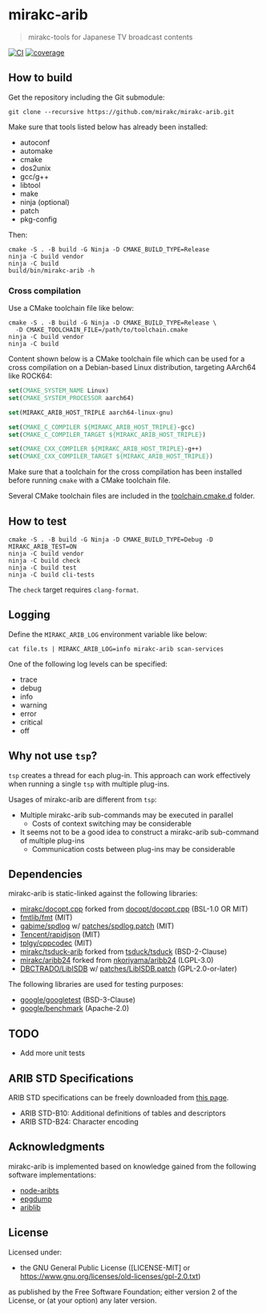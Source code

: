 # mirakc-arib

> mirakc-tools for Japanese TV broadcast contents

[![CI](https://github.com/mirakc/mirakc-arib/actions/workflows/ci.yml/badge.svg)](https://github.com/mirakc/mirakc-arib/actions/workflows/ci.yml)
[![coverage](https://codecov.io/gh/mirakc/mirakc-arib/branch/main/graph/badge.svg?token=iYQqKQLd7A)](https://codecov.io/gh/mirakc/mirakc-arib)

## How to build

Get the repository including the Git submodule:

```shell
git clone --recursive https://github.com/mirakc/mirakc-arib.git
```

Make sure that tools listed below has already been installed:

* autoconf
* automake
* cmake
* dos2unix
* gcc/g++
* libtool
* make
* ninja (optional)
* patch
* pkg-config

Then:

```shell
cmake -S . -B build -G Ninja -D CMAKE_BUILD_TYPE=Release
ninja -C build vendor
ninja -C build
build/bin/mirakc-arib -h
```

### Cross compilation

Use a CMake toolchain file like below:

```shell
cmake -S . -B build -G Ninja -D CMAKE_BUILD_TYPE=Release \
  -D CMAKE_TOOLCHAIN_FILE=/path/to/toolchain.cmake
ninja -C build vendor
ninja -C build
```

Content shown below is a CMake toolchain file which can be used for a cross
compilation on a Debian-based Linux distribution, targeting AArch64 like ROCK64:

```cmake
set(CMAKE_SYSTEM_NAME Linux)
set(CMAKE_SYSTEM_PROCESSOR aarch64)

set(MIRAKC_ARIB_HOST_TRIPLE aarch64-linux-gnu)

set(CMAKE_C_COMPILER ${MIRAKC_ARIB_HOST_TRIPLE}-gcc)
set(CMAKE_C_COMPILER_TARGET ${MIRAKC_ARIB_HOST_TRIPLE})

set(CMAKE_CXX_COMPILER ${MIRAKC_ARIB_HOST_TRIPLE}-g++)
set(CMAKE_CXX_COMPILER_TARGET ${MIRAKC_ARIB_HOST_TRIPLE})
```

Make sure that a toolchain for the cross compilation has been installed before
running `cmake` with a CMake toolchain file.

Several CMake toolchain files are included in the
[toolchain.cmake.d](./toolchain.cmake.d) folder.

## How to test

```shell
cmake -S . -B build -G Ninja -D CMAKE_BUILD_TYPE=Debug -D MIRAKC_ARIB_TEST=ON
ninja -C build vendor
ninja -C build check
ninja -C build test
ninja -C build cli-tests
```

The `check` target requires `clang-format`.

## Logging

Define the `MIRAKC_ARIB_LOG` environment variable like below:

```shell
cat file.ts | MIRAKC_ARIB_LOG=info mirakc-arib scan-services
```

One of the following log levels can be specified:

* trace
* debug
* info
* warning
* error
* critical
* off

## Why not use `tsp`?

`tsp` creates a thread for each plug-in.  This approach can work effectively
when running a single `tsp` with multiple plug-ins.

Usages of mirakc-arib are different from `tsp`:

* Multiple mirakc-arib sub-commands may be executed in parallel
  * Costs of context switching may be considerable
* It seems not to be a good idea to construct a mirakc-arib sub-command of
  multiple plug-ins
  * Communication costs between plug-ins may be considerable

## Dependencies

mirakc-arib is static-linked against the following libraries:

* [mirakc/docopt.cpp] forked from [docopt/docopt.cpp] (BSL-1.0 OR MIT)
* [fmtlib/fmt] (MIT)
* [gabime/spdlog] w/ [patches/spdlog.patch](./patches/spdlog.patch) (MIT)
* [Tencent/rapidjson] (MIT)
* [tplgy/cppcodec] (MIT)
* [mirakc/tsduck-arib] forked from [tsduck/tsduck] (BSD-2-Clause)
* [mirakc/aribb24] forked from [nkoriyama/aribb24] (LGPL-3.0)
* [DBCTRADO/LibISDB] w/ [patches/LibISDB.patch](./patches/LibISDB.patch) (GPL-2.0-or-later)

The following libraries are used for testing purposes:

* [google/googletest] (BSD-3-Clause)
* [google/benchmark] (Apache-2.0)

## TODO

* Add more unit tests

## ARIB STD Specifications

ARIB STD specifications can be freely downloaded from
[this page](https://www.arib.or.jp/english/std_tr/broadcasting/sb_ej.html).

* ARIB STD-B10: Additional definitions of tables and descriptors
* ARIB STD-B24: Character encoding

## Acknowledgments

mirakc-arib is implemented based on knowledge gained from the following software
implementations:

* [node-aribts]
* [epgdump]
* [ariblib]

## License

Licensed under:

* the GNU General Public License
  ([LICENSE-MIT] or https://www.gnu.org/licenses/old-licenses/gpl-2.0.txt)

as published by the Free Software Foundation; either version 2 of the License,
or (at your option) any later version.

[mirakc/docopt.cpp]: https://github.com/mirakc/docopt.cpp
[docopt/docopt.cpp]: https://github.com/docopt/docopt.cpp
[fmtlib/fmt]: https://github.com/fmtlib/fmt
[gabime/spdlog]: https://github.com/gabime/spdlog
[Tencent/rapidjson]: https://github.com/Tencent/rapidjson
[tplgy/cppcodec]: https://github.com/tplgy/cppcodec
[mirakc/tsduck-arib]: https://github.com/mirakc/tsduck-arib
[tsduck/tsduck]: https://github.com/tsduck/tsduck
[mirakc/aribb24]: https://github.com/mirakc/aribb24
[nkoriyama/aribb24]: https://github.com/nkoriyama/aribb24
[DBCTRADO/LibISDB]: https://github.com/DBCTRADO/LibISDB
[google/googletest]: https://github.com/google/googletest
[google/benchmark]: https://github.com/google/benchmark
[node-aribts]: https://github.com/rndomhack/node-aribts
[epgdump]: https://github.com/Piro77/epgdump
[ariblib]: https://github.com/youzaka/ariblib
[LICENSE]: ./LICENSE
